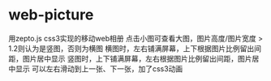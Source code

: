 # web-picture

用zepto.js css3实现的移动web相册
点击小图可查看大图，图片高度/图片宽度 > 1.2则认为是竖图，否则为横图
横图时，左右铺满屏幕，上下根据图片比例留出间距，图片居中显示
竖图时，上下铺满屏幕，左右根据图片比例留出间距，图片居中显示
可以左右滑动到上一张、下一张，加了css3动画
